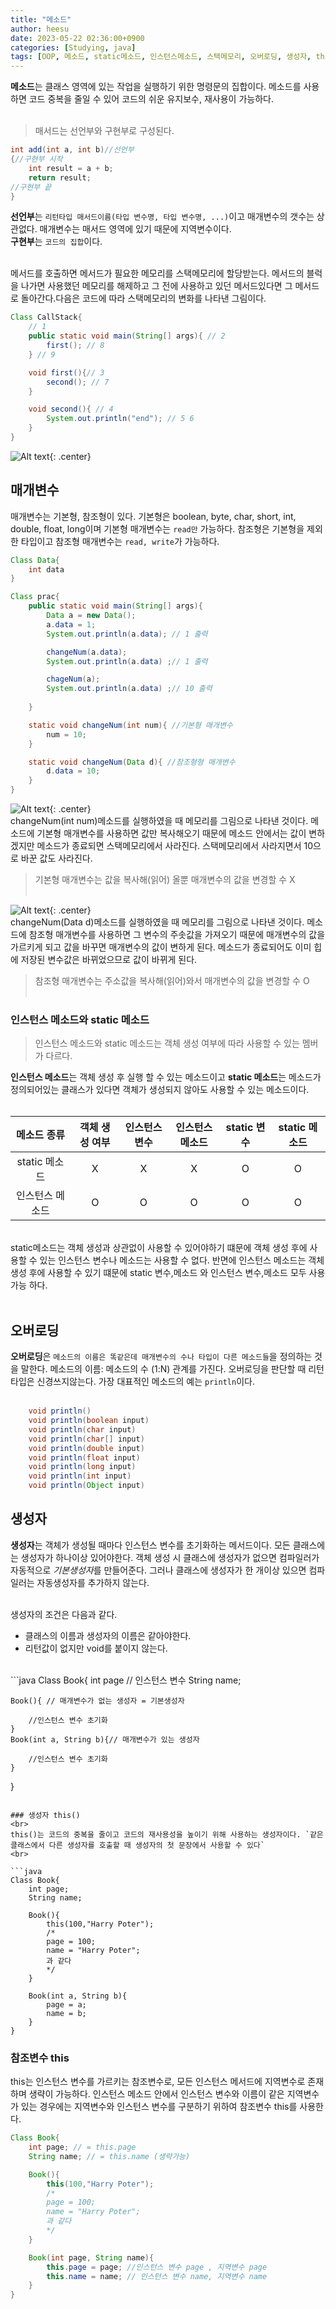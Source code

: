 ```yaml
---
title: "메소드"
author: heesu
date: 2023-05-22 02:36:00+0900
categories: [Studying, java]
tags: [OOP, 메소드, static메소드, 인스턴스메소드, 스택메모리, 오버로딩, 생성자, this]
---
```

**메소드**는 클래스 영역에 있는 작업을 실행하기 위한 명령문의 집합이다. 메소드를 사용하면 코드 중복을 줄일 수 있어 코드의 쉬운 유지보수, 재사용이 가능하다.
<br><br>

> 매서드는 선언부와 구현부로 구성된다. <br>

```java
int add(int a, int b)//선언부
{//구현부 시작
    int result = a + b;
    return result;
//구현부 끝
}
```

**선언부**는 `리턴타입 매서드이름(타입 변수명, 타입 변수명, ...)`이고 매개변수의 갯수는 상관없다. 매개변수는 매서드 영역에 있기 때문에 지역변수이다.<br>
**구현부**는 `코드의 집합`이다.
<br><br>

메서드를 호출하면 메서드가 필요한 메모리를 스택메모리에 할당받는다. 메서드의 블럭을 나가면 사용했던 메모리를 해제하고 그 전에 사용하고 있던 메서드있다면 그 메서드로 돌아간다.다음은 코드에 따라 스택메모리의 변화를 나타낸 그림이다.<br>

```java
Class CallStack{
    // 1
    public static void main(String[] args){ // 2
        first(); // 8
    } // 9

    void first(){// 3
        second(); // 7
    }

    void second(){ // 4 
        System.out.println("end"); // 5 6
    }
}
```

![Alt text](https://user-images.githubusercontent.com/133394749/239752372-5cfcdab8-1913-4f32-aac6-897954d0f883.jpg){: .center}
<br>

## 매개변수<br>
매개변수는 기본형, 참조형이 있다. 기본형은 boolean, byte, char, short, int, double, float, long이며 기본형 매개변수는 `read만` 가능하다. 참조형은 기본형을 제외한 타입이고 참조형 매개변수는 `read, write`가 가능하다. <br>

```java
Class Data{
    int data
}

Class prac{
    public static void main(String[] args){
        Data a = new Data();
        a.data = 1;
        System.out.println(a.data); // 1 출력

        changeNum(a.data);
        System.out.println(a.data) ;// 1 출력

        chageNum(a);
        System.out.println(a.data) ;// 10 출력
        
    }

    static void changeNum(int num){ //기본형 매개변수
        num = 10;
    }

    static void changeNum(Data d){ //참조형형 매개변수
        d.data = 10;
    }
}
```

![Alt text](https://user-images.githubusercontent.com/133394749/239754069-7d534000-7082-42a7-bd51-1e348f30155e.jpg){: .center}
<br>
changeNum(int num)메소드를 실행하였을 때 메모리를 그림으로 나타낸 것이다. 메소드에 기본형 매개변수를 사용하면 값만 복사해오기 때문에 메소드 안에서는 값이 변하겠지만 메소드가 종료되면 스택메모리에서 사라진다. 스택메모리에서 사라지면서 10으로 바꾼 값도 사라진다. 
> 기본형 매개변수는 값을 복사해(읽어) 올뿐 매개변수의 값을 변경할 수 X<br><br>

![Alt text](https://user-images.githubusercontent.com/133394749/239754073-615eb8b0-176c-42cc-bfc1-dae7cb79321c.jpg){: .center}
<br>
changeNum(Data d)메소드를 실행하였을 때 메모리를 그림으로 나타낸 것이다. 메소드에 참조형 매개변수를 사용하면 그 변수의 주솟값을 가져오기 때문에 매개변수의 값을 가르키게 되고 값을 바꾸면 매개변수의 값이 변하게 된다. 메소드가 종료되어도 이미 힙에 저장된 변수값은 바뀌었으므로 값이 바뀌게 된다. 
> 참조형 매개변수는 주소값을 복사해(읽어)와서 매개변수의 값을 변경할 수 O<br><br>

### 인스턴스 메소드와 static 메소드 <br>
> 인스턴스 메소드와 static 메소드는 객체 생성 여부에 따라 사용할 수 있는 멤버가 다르다.<br>

**인스턴스 메소드**는 객체 생성 후 실행 할 수 있는 메소드이고 **static 메소드**는 메소드가 정의되어있는 클래스가 있다면 객체가 생성되지 않아도 사용할 수 있는 메소드이다. <br><br>

|**메소드 종류**|**객체 생성 여부**|**인스턴스 변수**|**인스턴스 메소드**|**static 변수**|**static 메소드**|
|:---:|:---:|:---:|:---:|:---:|:---:|
|static 메소드|X|X|X|O|O|
|인스턴스 메소드|O|O|O|O|O|

<br>
static메소드는 객체 생성과 상관없이 사용할 수 있어야하기 떄문에 객체 생성 후에 사용할 수 있는 인스턴스 변수나 메소드는 사용할 수 없다. 반면에 인스턴스 메소드는 객체 생성 후에 사용할 수 있기 떄문에 static 변수,메소드 와 인스턴스 변수,메소드 모두 사용 가능 하다.<br><br>

## 오버로딩 <br>
**오버로딩**은 `메소드의 이름은 똑같은데 매개변수의 수나 타입이 다른 메소드들`을 정의하는 것을 말한다. 메소드의 이름: 메소드의 수 (1:N) 관계를 가진다. 오버로딩을 판단할 때 리턴타입은 신경쓰지않는다. 가장 대표적인 메소드의 예는 `println`이다.<br><br>

```java
    void println()
    void println(boolean input)
    void println(char input)
    void println(char[] input)
    void println(double input)
    void println(float input)
    void println(long input)
    void println(int input)
    void println(Object input)

```

## 생성자 <br>
**생성자**는 객체가 생성될 때마다 인스턴스 변수를 초기화하는 메서드이다. 모든 클래스에는 생성자가 하나이상 있어야한다. 객체 생성 시 클래스에 생성자가 없으면 컴파일러가 자동적으로 *기본생성자*를 만들어준다. 그러나 클래스에 생성자가 한 개이상 있으면 컴파일러는 자동생성자를 추가하지 않는다.
<br><br>

 생성자의 조건은 다음과 같다.<br>
* 클래스의 이름과 생성자의 이름은 같아야한다.<br>
* 리턴값이 없지만 void를 붙이지 않는다.
<br>
```java
Class Book{
    int page // 인스턴스 변수
    String name;

    Book(){ // 매개변수가 없는 생성자 = 기본생성자

        //인스턴스 변수 초기화
    }
    Book(int a, String b){// 매개변수가 있는 생성자

        //인스턴스 변수 초기화
    }
}
```

### 생성자 this()
<br>
this()는 코드의 중복을 줄이고 코드의 재사용성을 높이기 위해 사용하는 생성자이다. `같은 클래스에서 다른 생성자를 호출할 때 생성자의 첫 문장에서 사용할 수 있다`
<br>

```java
Class Book{
    int page;
    String name;

    Book(){ 
        this(100,"Harry Poter"); 
        /* 
        page = 100;
        name = "Harry Poter";
        과 같다
        */
    }

    Book(int a, String b){
        page = a;
        name = b;
    }
}
```

### 참조변수 this<br>
this는 인스턴스 변수를 가르키는 참조변수로, 모든 인스턴스 메서드에 지역변수로 존재하며 생략이 가능하다. 인스턴스 메소드 안에서 인스턴스 변수와 이름이 같은 지역변수가 있는 경우에는 지역변수와 인스턴스 변수를 구분하기 위하여 참조변수 this를 사용한다.<br>

```java
Class Book{
    int page; // = this.page
    String name; // = this.name (생략가능)

    Book(){ 
        this(100,"Harry Poter"); 
        /* 
        page = 100;
        name = "Harry Poter";
        과 같다
        */
    }

    Book(int page, String name){
        this.page = page; //인스턴스 변수 page , 지역변수 page
        this.name = name; // 인스턴스 변수 name, 지역변수 name
    }
}
```
